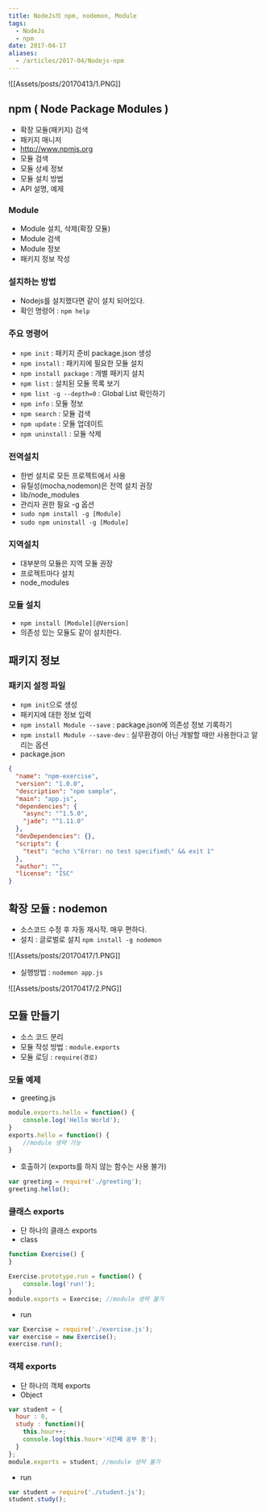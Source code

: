 ```yaml
---
title: NodeJs의 npm, nodemon, Module
tags:
  - NodeJs
  - npm
date: 2017-04-17
aliases: 
  - /articles/2017-04/Nodejs-npm
---
```


![[Assets/posts/20170413/1.PNG]]

## npm ( Node Package Modules )
- 확장 모듈(패키지) 검색
- 패키지 매니저
- <http://www.npmjs.org>
- 모듈 검색
- 모듈 상세 정보
- 모듈 설치 방법
- API 설명, 예제

### Module
- Module 설치, 삭제(확장 모듈)
- Module 검색
- Module 정보
- 패키지 정보 작성

### 설치하는 방법
- Nodejs를 설치했다면 같이 설치 되어있다.
- 확인 명령어 : `npm help`

### 주요 명령어
- `npm init` : 패키지 준비 package.json 생성
- `npm install` : 패키지에 필요한 모듈 설치
- `npm install package` : 개별 패키지 설치
- `npm list` : 설치된 모듈 목록 보기
- `npm list -g --depth=0` : Global List 확인하기
- `npm info` : 모듈 정보
- `npm search` : 모듈 검색
- `npm update` : 모듈 업데이트
- `npm uninstall` : 모듈 삭제

### 전역설치
- 한번 설치로 모든 프로젝트에서 사용
- 유틸성(mocha,nodemon)은 전역 설치 권장
- lib/node_modules
- 관리자 권한 필요 -g 옵션
- `sudo npm install -g [Module]`
- `sudo npm uninstall -g [Module]`

### 지역설치
- 대부분의 모듈은 지역 모듈 권장
- 프로젝트마다 설치
- node_modules

### 모듈 설치
- `npm install [Module][@Version]`
- 의존성 있는 모듈도 같이 설치한다.

## 패키지 정보
### 패키지 설정 파일
- `npm init`으로 생성
- 패키지에 대한 정보 입력
- `npm install Module --save` : package.json에 의존성 정보 기록하기
- `npm install Module --save-dev` : 실무환경이 아닌 개발할 때만 사용한다고 알리는 옵션
- package.json

``` json
{
  "name": "npm-exercise",
  "version": "1.0.0",
  "description": "npm sample",
  "main": "app.js",
  "dependencies": {
    "async": "^1.5.0",
    "jade": "^1.11.0"
  },
  "devDependencies": {},
  "scripts": {
    "test": "echo \"Error: no test specified\" && exit 1"
  },
  "author": "",
  "license": "ISC"
}
```

## 확장 모듈 : nodemon
- 소스코드 수정 후 자동 재시작. 매우 편하다.
- 설치 : 글로벌로 설치 `npm install -g nodemon`

![[Assets/posts/20170417/1.PNG]]

- 실행방법 : `nodemon app.js`

![[Assets/posts/20170417/2.PNG]]

## 모듈 만들기
- 소스 코드 분리
- 모듈 작성 방법 : `module.exports`
- 모듈 로딩 : `require(경로)`

### 모듈 예제
- greeting.js

``` javascript
module.exports.hello = function() {
	console.log('Hello World');
}
exports.hello = function() {
	//module 생략 가능
}
```

- 호출하기 (exports를 하지 않는 함수는 사용 불가)

``` javascript
var greeting = require('./greeting');
greeting.hello();
```

### 클래스 exports
- 단 하나의 클래스 exports
- class

``` javascript
function Exercise() {
}

Exercise.prototype.run = function() {
	console.log('run!');
}
module.exports = Exercise; //module 생략 불가
```

- run

``` javascript
var Exercise = require('./exercise.js');
var exercise = new Exercise();
exercise.run();
```

### 객체 exports
- 단 하나의 객체 exports
- Object

``` javascript
var student = {
  hour : 0,
  study : function(){
    this.hour++;
    console.log(this.hour+'시간째 공부 중');
  }
};
module.exports = student; //module 생략 불가
```

- run

``` javascript
var student = require('./student.js');
student.study();
```
